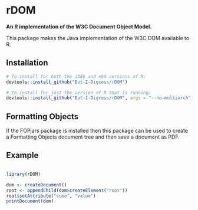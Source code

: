 # rDOM

**An R implementation of the W3C Document Object Model.**

This package makes the Java implementation of the W3C DOM available to R. 

## Installation

```r
# To install for both the i386 and x64 versions of R:
devtools::install_github("But-I-Digress/rDOM")

# To install for just the version of R that is running:
devtools::install_github("But-I-Digress/rDOM", args = "--no-multiarch")
```

## Formatting Objects

If the FOPjars package is installed then this package can be used to create a Formatting Objects document tree and then save a document as PDF. 

## Example

```r

library(rDOM)

dom <- createDocument()
root <- appendChild(dom$createElement("root"))
root$setAttribute("some", "value")
printDocument(dom)
```
